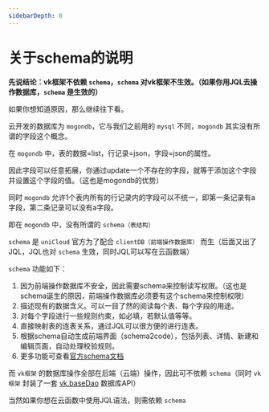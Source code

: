 ```yaml
---
sidebarDepth: 0
---
```


# 关于schema的说明

**先说结论：vk框架不依赖 `schema`，`schema` 对vk框架不生效。（如果你用JQL去操作数据库，`schema` 是生效的）**

如果你想知道原因，那么继续往下看。

云开发的数据库为 `mogondb`，它与我们之前用的 `mysql` 不同，`mogondb` 其实没有所谓的字段这个概念。

在 `mogondb` 中，表的数据=list，行记录=json，字段=json的属性。

因此字段可以任意拓展，你通过update一个不存在的字段，就等于添加这个字段并设置这个字段的值。（这也是mogondb的优势）

同时 `mogondb` 允许1个表内所有的行记录内的字段可以不统一，即第一条记录有a字段，第二条记录可以没有a字段。

即在 `mogondb` 中，没有所谓的 `schema（表结构）`

`schema` 是 `uniCloud` 官方为了配合 `clientDB（前端操作数据库）` 而生（后面又出了JQL，JQL也对 `schema` 生效，同时JQL可以写在云函数端）

`schema` 功能如下：

1. 因为前端操作数据库不安全，因此需要schema来控制读写权限。（这也是schema诞生的原因，前端操作数据库必须要有这个schema来控制权限）
2. 描述现有的数据含义。可以一目了然的阅读每个表、每个字段的用途。
3. 对每个字段进行一些规则约束，如必填，若默认值等等。
4. 直接映射表的连表关系，通过JQL可以很方便的进行连表。
5. 根据schema自动生成前端界面（schema2code），包括列表、详情、新建和编辑页面，自动处理校验规则。
6. 更多功能可查看[官方schema文档](https://uniapp.dcloud.net.cn/uniCloud/schema.html)

而 `vk框架` 的数据库操作全部在后端（云端）操作，因此可不依赖 `schema`（同时 `vk框架` 封装了一套 [vk.baseDao](https://vkdoc.fsq.pub/client/uniCloud/db/api.html) 数据库API）

当然如果你想在云函数中使用JQL语法，则需依赖 `schema`


